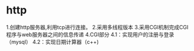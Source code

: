 # http
1.创建http服务器,利用tcp进行连接。
2.采用多线程版本
3.采用CGI机制完成CGI程序与web服务器之间的信息传递
4.CGI部分
   4.1：实现用户的注册与登录（mysql）
   4.2：实现日期计算器（c++)
